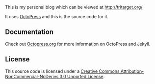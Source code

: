 This is my personal blog which can be viewed at http://tritarget.org/

It uses [OctoPress](http://octopress.org/) and this is the source code for it.

## Documentation

Check out [Octopress.org](http://octopress.org/docs) for more information on OctoPress and Jekyll.

## License

This source code is licensed under a [Creative Commons Attribution-NonCommercial-NoDerivs 3.0 Unported License][1].

[1]: http://creativecommons.org/licenses/by-nc-nd/3.0/
